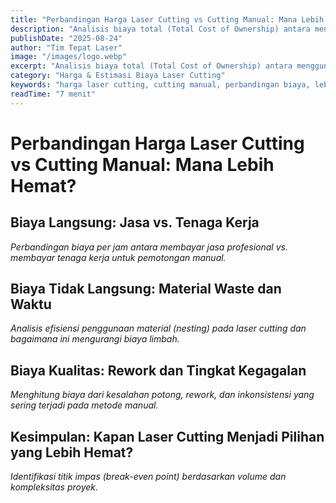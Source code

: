 ```yaml
---
title: "Perbandingan Harga Laser Cutting vs Cutting Manual: Mana Lebih Hemat?"
description: "Analisis biaya total (Total Cost of Ownership) antara menggunakan jasa laser cutting profesional dibandingkan dengan metode pemotongan manual. Mana yang lebih hemat?"
publishDate: "2025-08-24"
author: "Tim Tepat Laser"
image: "/images/logo.webp"
excerpt: "Analisis biaya total (Total Cost of Ownership) antara menggunakan jasa laser cutting profesional dibandingkan dengan metode pemotongan manual. Mana yang lebih hemat?"
category: "Harga & Estimasi Biaya Laser Cutting"
keywords: "harga laser cutting, cutting manual, perbandingan biaya, lebih hemat"
readTime: "7 menit"
---
```


# Perbandingan Harga Laser Cutting vs Cutting Manual: Mana Lebih Hemat?

## Biaya Langsung: Jasa vs. Tenaga Kerja
*Perbandingan biaya per jam antara membayar jasa profesional vs. membayar tenaga kerja untuk pemotongan manual.*

## Biaya Tidak Langsung: Material Waste dan Waktu
*Analisis efisiensi penggunaan material (nesting) pada laser cutting dan bagaimana ini mengurangi biaya limbah.*

## Biaya Kualitas: Rework dan Tingkat Kegagalan
*Menghitung biaya dari kesalahan potong, rework, dan inkonsistensi yang sering terjadi pada metode manual.*

## Kesimpulan: Kapan Laser Cutting Menjadi Pilihan yang Lebih Hemat?
*Identifikasi titik impas (break-even point) berdasarkan volume dan kompleksitas proyek.*
